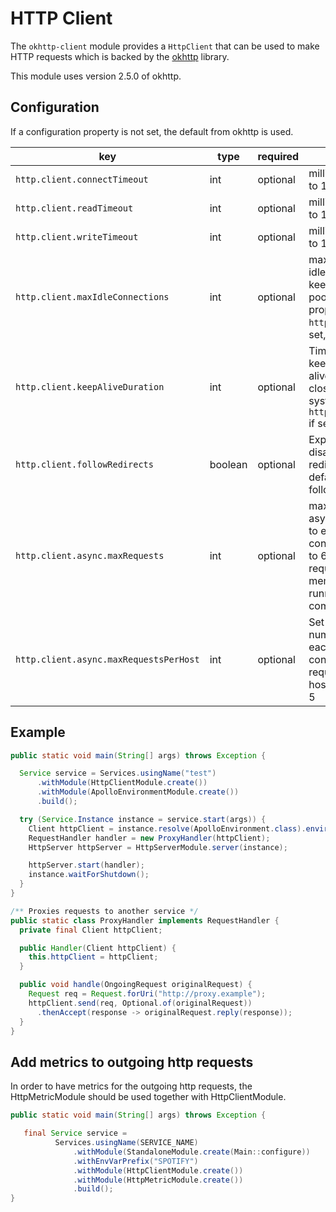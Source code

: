 # HTTP Client

The `okhttp-client` module provides a `HttpClient` that can be used to make
HTTP requests which is backed by the [okhttp](https://github.com/square/okhttp)
library.

This module uses version 2.5.0 of okhttp.

## Configuration

If a configuration property is not set, the default from okhttp is used.

key | type | required | note
--- | ---- | -------- | ----
`http.client.connectTimeout` | int | optional | milliseconds; defaults to 10000
`http.client.readTimeout` | int | optional | milliseconds; defaults to 10000
`http.client.writeTimeout` | int | optional | milliseconds; defaults to 10000
`http.client.maxIdleConnections` | int | optional | maximum number of idle connections to keep in the connection pool; defaults to system property `http.maxConnections` if set, else 5
`http.client.keepAliveDuration` | int | optional | Time in milliseconds to keep the connection alive in the pool before closing it; defaults to system property `http.keepAliveDuration` if set, else 5 minutes
`http.client.followRedirects` | boolean | optional | Explicitly enable or disable following http redirect responses, default is behavior is to follow redirects (true)
`http.client.async.maxRequests` | int | optional | maximum number of asynchronous requests to execute concurrently; defaults to 64. Above this requests queue in memory, waiting for the running calls to complete.
`http.client.async.maxRequestsPerHost` | int | optional | Set the maximum number of requests for each host to execute concurrently. This limits requests by the URL's host name. Defaults to 5

## Example

```java
public static void main(String[] args) throws Exception {

  Service service = Services.usingName("test")
      .withModule(HttpClientModule.create())
      .withModule(ApolloEnvironmentModule.create())
      .build();

  try (Service.Instance instance = service.start(args)) {
    Client httpClient = instance.resolve(ApolloEnvironment.class).environment().client();
    RequestHandler handler = new ProxyHandler(httpClient);
    HttpServer httpServer = HttpServerModule.server(instance);

    httpServer.start(handler);
    instance.waitForShutdown();
  }
}

/** Proxies requests to another service */
public static class ProxyHandler implements RequestHandler {
  private final Client httpClient;

  public Handler(Client httpClient) {
    this.httpClient = httpClient;
  }

  public void handle(OngoingRequest originalRequest) {
    Request req = Request.forUri("http://proxy.example");
    httpClient.send(req, Optional.of(originalRequest))
      .thenAccept(response -> originalRequest.reply(response));
  }
}
```
## Add metrics to outgoing http requests

In order to have metrics for the outgoing http requests, the HttpMetricModule should be used
 together with HttpClientModule. 

```java
public static void main(String[] args) throws Exception {

   final Service service =
          Services.usingName(SERVICE_NAME)
              .withModule(StandaloneModule.create(Main::configure))
              .withEnvVarPrefix("SPOTIFY")
              .withModule(HttpClientModule.create())
              .withModule(HttpMetricModule.create())
              .build();
}
```
